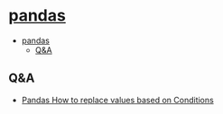 # [pandas](https://pandas.pydata.org/)

- [pandas](#pandas)
  - [Q&A](#qa)

## Q&A

- [Pandas How to replace values based on Conditions](https://kanoki.org/2019/07/17/pandas-how-to-replace-values-based-on-conditions/)

